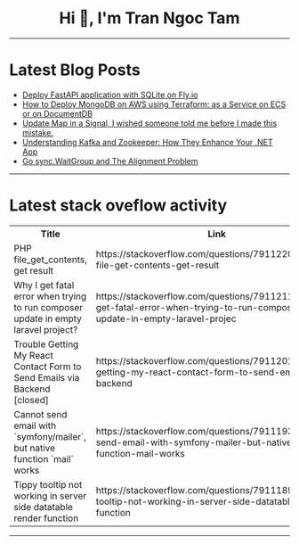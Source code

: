 <h1 align="center">Hi 👋, I'm Tran Ngoc Tam</h1>

---

# Latest Blog Posts 
<!-- BLOG-POST-LIST:START -->
- [Deploy FastAPI application with SQLite on Fly.io](https://dev.to/vladkens/deploy-fastapi-application-with-sqlite-on-flyio-3da1)
- [How to Deploy MongoDB on AWS using Terraform: as a Service on ECS or on DocumentDB](https://dev.to/amlana24/how-to-deploy-mongodb-on-aws-using-terraform-as-a-service-on-ecs-or-on-documentdb-kba)
- [Update Map in a Signal, I wished someone told me before I made this mistake.](https://dev.to/railsstudent/update-map-in-a-signal-i-wished-someone-told-me-before-i-made-this-mistake-2i39)
- [Understanding Kafka and Zookeeper: How They Enhance Your .NET App](https://dev.to/dotnetfullstackdev/understanding-kafka-and-zookeeper-how-they-enhance-your-net-app-5dhb)
- [Go sync.WaitGroup and The Alignment Problem](https://dev.to/func25/go-syncwaitgroup-and-the-alignment-problem-m7)
<!-- BLOG-POST-LIST:END -->

---

# Latest stack oveflow activity
<table>
  <tr><th>Title</th><th>Link</th></tr>
  <!-- STACKOVERFLOW:START --><tr><td>PHP file_get_contents, get result</td><td>https://stackoverflow.com/questions/79112206/php-file-get-contents-get-result</td></tr><tr><td>Why I get fatal error when trying to run composer update in empty laravel project?</td><td>https://stackoverflow.com/questions/79112112/why-i-get-fatal-error-when-trying-to-run-composer-update-in-empty-laravel-projec</td></tr><tr><td>Trouble Getting My React Contact Form to Send Emails via Backend [closed]</td><td>https://stackoverflow.com/questions/79112010/trouble-getting-my-react-contact-form-to-send-emails-via-backend</td></tr><tr><td>Cannot send email with `symfony/mailer`, but native function `mail` works</td><td>https://stackoverflow.com/questions/79111937/cannot-send-email-with-symfony-mailer-but-native-function-mail-works</td></tr><tr><td>Tippy tooltip not working in server side datatable render function</td><td>https://stackoverflow.com/questions/79111892/tippy-tooltip-not-working-in-server-side-datatable-render-function</td></tr><!-- STACKOVERFLOW:END -->
</table>

---


